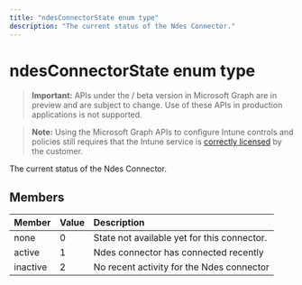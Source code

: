 ```yaml
---
title: "ndesConnectorState enum type"
description: "The current status of the Ndes Connector."
---
```


# ndesConnectorState enum type

> **Important:** APIs under the / beta version in Microsoft Graph are in preview and are subject to change. Use of these APIs in production applications is not supported.

> **Note:** Using the Microsoft Graph APIs to configure Intune controls and policies still requires that the Intune service is [correctly licensed](https://go.microsoft.com/fwlink/?linkid=839381) by the customer.

The current status of the Ndes Connector.
## Members
|Member|Value|Description|
|:---|:---|:---|
|none|0|State not available yet for this connector.|
|active|1|Ndes connector has connected recently|
|inactive|2|No recent activity for the Ndes connector|





